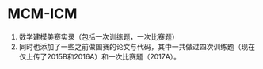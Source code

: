 # MCM-ICM
1. 数学建模美赛实录（包括一次训练题，一次比赛题）
2. 同时也添加了一些之前做国赛的论文与代码，其中一共做过四次训练题（现在仅上传了2015B和2016A）和一次比赛题（2017A）。